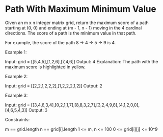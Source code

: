 # Path With Maximum Minimum Value

Given an m x n integer matrix grid, return the maximum score of a path starting at (0, 0) and ending at (m - 1, n - 1) moving in the 4 cardinal directions.
The score of a path is the minimum value in that path.

For example, the score of the path 8 → 4 → 5 → 9 is 4.

Example 1:

Input: grid = [[5,4,5],[1,2,6],[7,4,6]]
Output: 4
Explanation: The path with the maximum score is highlighted in yellow.

Example 2:

Input: grid = [[2,2,1,2,2,2],[1,2,2,2,1,2]]
Output: 2

Example 3:

Input: grid = [[3,4,6,3,4],[0,2,1,1,7],[8,8,3,2,7],[3,2,4,9,8],[4,1,2,0,0],[4,6,5,4,3]]
Output: 3

Constraints:

m == grid.length
n == grid[i].length
1 <= m, n <= 100
0 <= grid[i][j] <= 10^9
